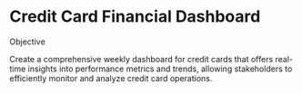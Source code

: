 # Credit Card Financial Dashboard

Objective

Create a comprehensive weekly dashboard for credit cards that offers real-time insights into performance metrics and trends, allowing stakeholders to efficiently monitor and analyze credit card operations.

